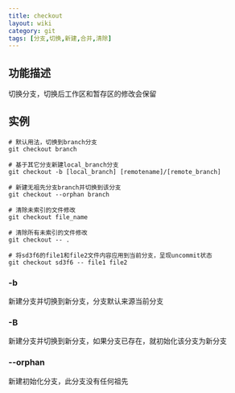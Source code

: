 ```yaml
---
title: checkout
layout: wiki
category: git
tags: [分支,切换,新建,合并,清除]
---
```


## 功能描述

切换分支，切换后工作区和暂存区的修改会保留

## 实例

~~~Text
# 默认用法，切换到branch分支
git checkout branch

# 基于其它分支新建local_branch分支
git checkout -b [local_branch] [remotename]/[remote_branch]

# 新建无祖先分支branch并切换到该分支
git checkout --orphan branch

# 清除未索引的文件修改
git checkout file_name

# 清除所有未索引的文件修改
git checkout -- .

# 将sd3f6的file1和file2文件内容应用到当前分支，呈现uncommit状态
git checkout sd3f6 -- file1 file2
~~~


### -b

新建分支并切换到新分支，分支默认来源当前分支

### -B

新建分支并切换到新分支，如果分支已存在，就初始化该分支为新分支

### --orphan

新建初始化分支，此分支没有任何祖先
